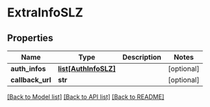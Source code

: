 # ExtraInfoSLZ

## Properties
Name | Type | Description | Notes
------------ | ------------- | ------------- | -------------
**auth_infos** | [**list[AuthInfoSLZ]**](AuthInfoSLZ.md) |  | [optional]
**callback_url** | **str** |  | [optional]

[[Back to Model list]](../README.md#documentation-for-models) [[Back to API list]](../README.md#documentation-for-api-endpoints) [[Back to README]](../README.md)

